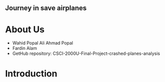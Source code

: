 ## Journey in save airplanes

# About Us
- Wahid Popal Ali Ahmad Popal
- Fardin Alam
- GetHub repository: CSCI-2000U-Final-Project-crashed-planes-analysis

# Introduction

